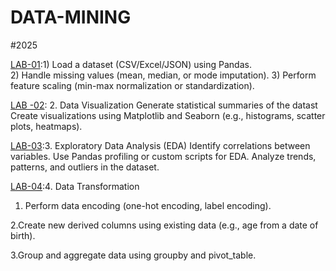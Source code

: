 # DATA-MINING
#2025

[LAB-01](https://github.com/keerthana-24-dharmaram/DATA-MINING/blob/main/Lab_01.ipynb):1) Load a dataset (CSV/Excel/JSON) using Pandas.  
                                                                                       2) Handle missing values (mean, median, or mode imputation).
                                                                                       3) Perform feature scaling (min-max normalization or standardization).

[LAB -02](https://github.com/keerthana-24-dharmaram/DATA-MINING/blob/main/LAB_02(DM).ipynb): 2. Data Visualization
                                                                                                Generate statistical summaries of the datast
                                                                                                Create visualizations using Matplotlib and Seaborn (e.g., histograms, 
                                                                                                scatter plots, heatmaps).

[LAB-03](https://github.com/keerthana-24-dharmaram/DATA-MINING/blob/main/LAB_03(DM).ipynb):3. Exploratory Data Analysis (EDA)
                                                                                              Identify correlations between variables.
                                                                                              Use Pandas profiling or custom scripts for EDA.
                                                                                               Analyze trends, patterns, and outliers in the dataset.

                                                                                               
[LAB-04](https://github.com/keerthana-24-dharmaram/DATA-MINING/blob/main/LAB_04(1).ipynb):4. Data Transformation

  1. Perform data encoding (one-hot encoding, label encoding).
    
   2.Create new derived columns using existing data (e.g., age from a date of birth).
   
   3.Group and aggregate data using groupby and pivot_table.
